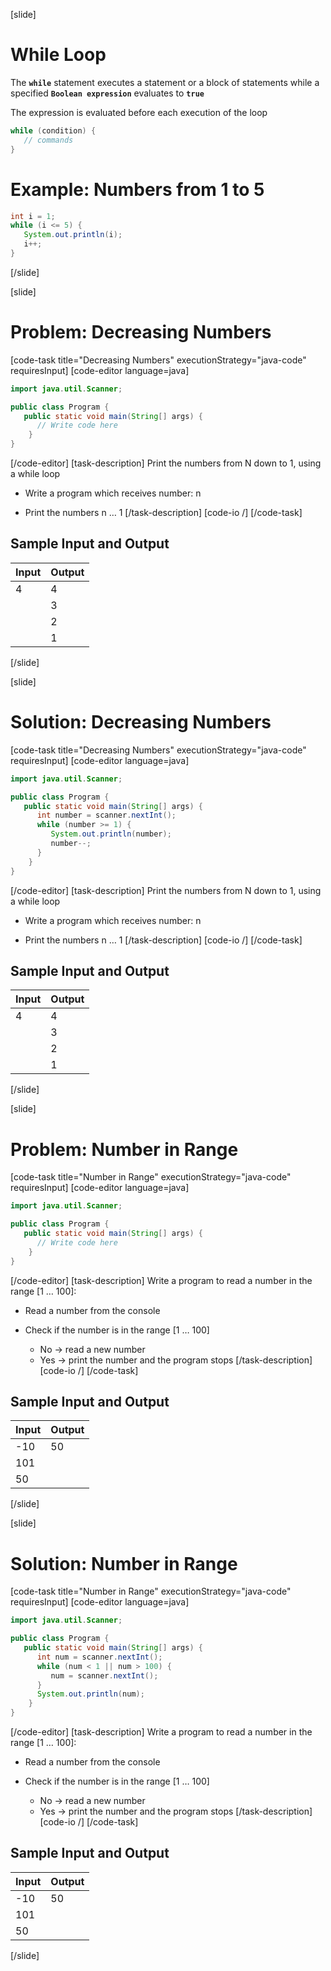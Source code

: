 [slide]
# While Loop
The **`while`** statement executes a statement or a block of statements while a specified **`Boolean expression`** evaluates to **`true`**

The expression is evaluated before each execution of the loop

```java
while (condition) {
   // commands
} 
```

# Example: Numbers from 1 to 5
```java
int i = 1;
while (i <= 5) {
   System.out.println(i);
   i++;
}
```
[/slide]

[slide]
# Problem: Decreasing Numbers
[code-task title="Decreasing Numbers" executionStrategy="java-code" requiresInput]
[code-editor language=java]
```java
import java.util.Scanner;

public class Program {
   public static void main(String[] args) {
      // Write code here
    }
}
```
[/code-editor]
[task-description]
Print the numbers from N down to 1, using a while loop

* Write a program which receives number: n

* Print the numbers n … 1
[/task-description]
[code-io /]
[/code-task]
## Sample Input and Output
|Input|Output|
|-----|------|
|4|4|
||3|
||2|
||1|
[/slide]

[slide]
# Solution: Decreasing Numbers
[code-task title="Decreasing Numbers" executionStrategy="java-code" requiresInput]
[code-editor language=java]
```java
import java.util.Scanner;

public class Program {
   public static void main(String[] args) {
      int number = scanner.nextInt();
      while (number >= 1) {
         System.out.println(number);
         number--;
      }
    }
}
```
[/code-editor]
[task-description]
Print the numbers from N down to 1, using a while loop

* Write a program which receives number: n

* Print the numbers n … 1
[/task-description]
[code-io /]
[/code-task]
## Sample Input and Output
|Input|Output|
|-----|------|
|4|4|
||3|
||2|
||1|
[/slide]

[slide]
# Problem: Number in Range
[code-task title="Number in Range" executionStrategy="java-code" requiresInput]
[code-editor language=java]
```java
import java.util.Scanner;

public class Program {
   public static void main(String[] args) {
      // Write code here
    }
}
```
[/code-editor]
[task-description]
Write a program to read a number in the range \[1 … 100\]:

* Read a number from the console
* Check if the number is in the range \[1 … 100\]

   * No -> read a new number
   * Yes -> print the number and the program stops
[/task-description]
[code-io /]
[/code-task]
## Sample Input and Output
|Input|Output|
|-----|------|
|-10|50|
|101||
|50||
[/slide]

[slide]
# Solution: Number in Range
[code-task title="Number in Range" executionStrategy="java-code" requiresInput]
[code-editor language=java]
```java
import java.util.Scanner;

public class Program {
   public static void main(String[] args) {
      int num = scanner.nextInt();
      while (num < 1 || num > 100) {
         num = scanner.nextInt();
      }
      System.out.println(num);
    }
}
```
[/code-editor]
[task-description]
Write a program to read a number in the range \[1 … 100\]:

* Read a number from the console
* Check if the number is in the range \[1 … 100\]

   * No -> read a new number
   * Yes -> print the number and the program stops
[/task-description]
[code-io /]
[/code-task]
## Sample Input and Output
|Input|Output|
|-----|------|
|-10|50|
|101||
|50||
[/slide]
